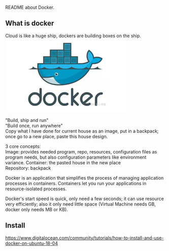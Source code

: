 README about Docker.    

## What is docker    
Cloud is like a huge ship, dockers are building boxes on the ship.          
![docker](docker.PNG)   

"Build, ship and run"    
"Build once, run anywhere"    
Copy what I have done for current house as an image, put in a backpack; once go to a new place, paste this house design.      

3 core concepts:    
Image: provides needed program, repo, resources, configuration files as program needs, but also configuration parameters like environment variance. 
Container: the pasted house in the new place        
Repository: backpack          

Docker is an application that simplifies the process of managing application processes in containers. Containers let you run your applications in resource-isolated processes.    

Docker's start speed is quick, only need a few seconds; it can use resource very efficiently; also it only need little space (Virtual Machine needs GB, docker only needs MB or KB).



## Install   
https://www.digitalocean.com/community/tutorials/how-to-install-and-use-docker-on-ubuntu-18-04     
